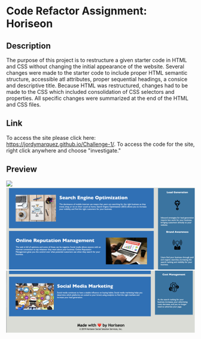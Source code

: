 # Code Refactor Assignment: Horiseon
## Description
The purpose of this project is to restructure a given starter code in HTML and CSS without changing the initial appearance of the website. Several changes were made to the starter code to include proper HTML semantic structure, accessible atl attributes, proper sequential headings, a consice and descriptive title. Because HTML was restructured, changes had to be made to the CSS which included consolidation of CSS selectors and properties. All specific changes were summarized at the end of the HTML and CSS files. 
## Link
To access the site please click here: https://jordymarquez.github.io/Challenge-1/. To access the code for the site, right click anywhere and choose "investigate."
## Preview
<img src= "Screenshot 1.png">
<img src= "Screenshot 2.png">
<img src= "Screenshot 3.png">
